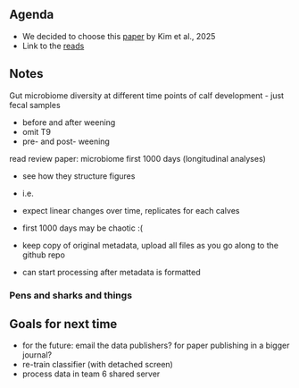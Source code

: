 ## Agenda
* We decided to choose this [paper](https://www.nature.com/articles/s41597-025-04677-7) by Kim et al., 2025
* Link to the [reads](https://www.ncbi.nlm.nih.gov/Traces/study/?acc=SRP520455&f=env_broad_scale_sam_ss%3An%3Benv_local_scale_sam_ss%3An&o=acc_s%3Aa#)
  

## Notes
Gut microbiome diversity at different time points of calf development - just fecal samples
  * before and after weening 
  * omit T9
  * pre- and post- weening 


read review paper: microbiome first 1000 days (longitudinal analyses)
  * see how they structure figures 
  * i.e.
  * expect linear changes over time, replicates for each calves
  * first 1000 days may be chaotic :(

  
* keep copy of original metadata, upload all files as you go along to the github repo
* can start processing after metadata is formatted

### Pens and sharks and things 


## Goals for next time
* for the future: email the data publishers? for paper publishing in a bigger journal?
* re-train classifier (with detached screen)
* process data in team 6 shared server
